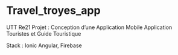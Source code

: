 # Travel_troyes_app
UTT Re21 Projet : 
Conception d’une Application Mobile
Application Touristes et Guide Touristique

Stack : Ionic Angular, Firebase
